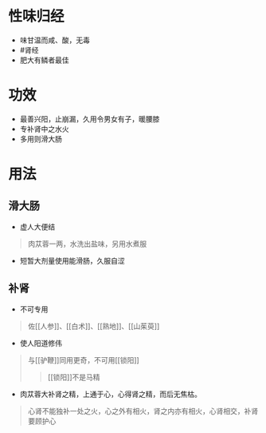 # 性味归经
- 味甘温而咸、酸，无毒
-  #肾经 
-  肥大有鳞者最佳
# 功效
- 最善兴阳，止崩漏，久用令男女有子，暖腰膝
- 专补肾中之水火
- 多用则滑大肠
# 用法
## 滑大肠
- 虚人大便结
>肉苁蓉一两，水洗出盐味，另用水煮服
- 短暂大剂量使用能滑肠，久服自涩
## 补肾
- 不可专用
>佐[[人参]]、[[白术]]、[[熟地]]、[[山茱萸]]
- 使人阳道修伟
>与[[驴鞭]]同用更奇，不可用[[锁阳]]
>>[[锁阳]]不是马精 
- 肉苁蓉大补肾之精，上通于心，心得肾之精，而后无焦枯。
>心肾不能独补一处之火，心之外有相火，肾之内亦有相火，心肾相交，补肾要顾护心